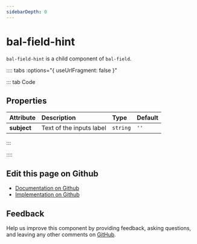 ```yaml
---
sidebarDepth: 0
---
```



# bal-field-hint

`bal-field-hint` is a child component of `bal-field`.




:::: tabs :options="{ useUrlFragment: false }"

::: tab Code

## Properties


| Attribute   | Description              | Type     | Default |
| :---------- | :----------------------- | :------- | :------ |
| **subject** | Text of the inputs label | `string` | `''`    |


:::


::::

## Edit this page on Github

* [Documentation on Github](https://github.com/baloise/design-system/blob/master/docs/src/components/components/bal-field-hint.md)
* [Implementation on Github](https://github.com/baloise/design-system/blob/master/packages/components/src/components/bal-field-hint)

## Feedback

Help us improve this component by providing feedback, asking questions, and leaving any other comments on [GitHub](https://github.com/baloise/design-system/issues/new).

